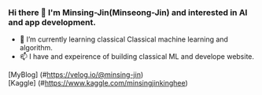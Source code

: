 ### Hi there 👋 I'm Minsing-Jin(Minseong-Jin) and interested in AI and app development.

- 🌱 I’m currently learning classical Classical machine learning and algorithm.
- 📫 I have and expeirence of building classical ML and develope website.


[MyBlog] (#https://velog.io/@minsing-jin)<br>
[Kaggle] (#https://www.kaggle.com/minsingjinkinghee)

<!--
**minsing-jin/minsing-Jin** is a ✨ _special_ ✨ repository because its `README.md` (this file) appears on your GitHub profile.

Here are some ideas to get you started:

- 🔭 I’m currently working on ...
- 🌱 I’m currently learning ...
- 👯 I’m looking to collaborate on ...
- 🤔 I’m looking for help with ...
- 💬 Ask me about ...
- 📫 How to reach me: ...
- 😄 Pronouns: ...
- ⚡ Fun fact: ...
-->
